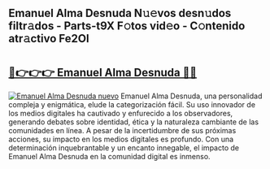 ## Emanuel Alma Desnuda N𝚞𝚎vos desn𝚞dos filtr𝚊dos - Parts-t9X F𝚘tos vid𝚎o - C𝚘ntenido atr𝚊ctivo Fe2Ol

# <h2><a href="http://mbati9.tromn.icu/?c=Emanuel+Alma+Desnuda">🔗👉👉👉 Emanuel Alma Desnuda 🔗🔗</a></h2>

[![Emanuel Alma Desnuda nuevo](https://i.imgur.com/pEAQMta.gif)](http://mbati9.tromn.icu/?c=Emanuel+Alma+Desnuda)
Emanuel Alma Desnuda, una personalidad compleja y enigmática, elude la categorización fácil. Su uso innovador de los medios digitales ha cautivado y enfurecido a los observadores, generando debates sobre identidad, ética y la naturaleza cambiante de las comunidades en línea. A pesar de la incertidumbre de sus próximas acciones, su impacto en los medios digitales es profundo. Con una determinación inquebrantable y un encanto innegable, el impacto de Emanuel Alma Desnuda en la comunidad digital es inmenso.
